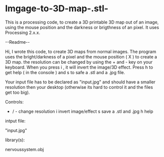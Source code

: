 Imgage-to-3D-map-.stl-
======================

This is a processing code, to create a 3D printable 3D map out of an image, using the mouse position and the darkness or brigthness of an pixel. It uses Processing 2.x.x.


--Readme--

Hi, I wrote this code, to create 3D maps from normal images. The program uses the bright/darkness of a pixel and the mouse position ( X ) to create a 3D map. the resolution can be changed by using the + and - key on your keyboard. When you press i , it will invert the image/3D effect. Press h to get help ( in the console ) and s to safe a .stl and a .jpg file.

Your input file has to be declared as "input.jpg" and should have a smaller resolution then your desktop (otherwise its hard to control it and the files get too big).

Controls:

+ / -  change resolution
i      invert image/effect
s      save a .stl and .jpg
h      help


intput file:

"input.jpg"

library(s):

nervoussystem.obj

